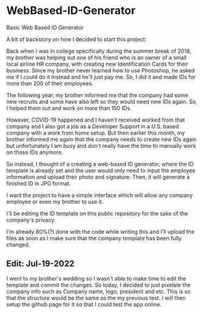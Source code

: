 # WebBased-ID-Generator
Basic Web Based ID Generator 

A bit of backstory on how I decided to start this project:

Back when I was in college specifically during the summer break of 2018, my brother was helping out one of his friend who is an owner of a small local airline HR company, with creating new Identification Cards for their business. Since my brother never learned how to use Photoshop, he asked me if I could do it instead and he'll just pay me. So, I did it and made IDs for more than 200 of their employees.

The following year, my brother informed me that the company had some new recruits and some have also left so they would need new IDs again. So, I helped them out and work on more than 150 IDs. 

However, COVID-19 happened and I haven't received worked from that company and I also got a job as a Developer Support in a U.S. based company with a work from home setup. But then earlier this month, my brother informed me again that the company needs to create new IDs again but unfortunately I am busy and don't really have the time to manually work on those IDs anymore.

So instead, I thought of a creating a web-based ID generator, where the ID template is already set and the user would only need to input the employee information and upload their photo and signature. Then, it will generate a finished ID in JPG format.

I want the project to have a simple interface which will allow any company employee or even my brother to use it.

I'll be editing the ID template on this public repository for the sake of the company's privacy.

I'm already 80%(?) done with the code while writing this and I'll upload the files as soon as I make sure that the company template has been fully changed.

Edit: Jul-19-2022
----------------------------------
I went to my brother's wedding so I wasn't able to make time to edit the template and commit the changes. So today, I decided to just pixelate the company info such as Company name, logo, president and etc. This is so that the structure would be the same as the my previous test. I will then setup the github page for it so that I could test the app online.
